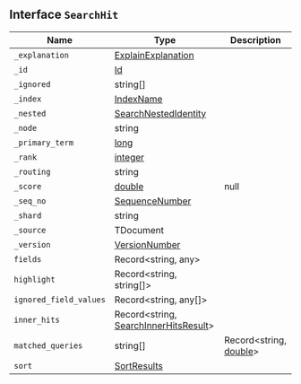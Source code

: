 ## Interface `SearchHit`

| Name | Type | Description |
| - | - | - |
| `_explanation` | [ExplainExplanation](./ExplainExplanation.md) | &nbsp; |
| `_id` | [Id](./Id.md) | &nbsp; |
| `_ignored` | string[] | &nbsp; |
| `_index` | [IndexName](./IndexName.md) | &nbsp; |
| `_nested` | [SearchNestedIdentity](./SearchNestedIdentity.md) | &nbsp; |
| `_node` | string | &nbsp; |
| `_primary_term` | [long](./long.md) | &nbsp; |
| `_rank` | [integer](./integer.md) | &nbsp; |
| `_routing` | string | &nbsp; |
| `_score` | [double](./double.md) | null | &nbsp; |
| `_seq_no` | [SequenceNumber](./SequenceNumber.md) | &nbsp; |
| `_shard` | string | &nbsp; |
| `_source` | TDocument | &nbsp; |
| `_version` | [VersionNumber](./VersionNumber.md) | &nbsp; |
| `fields` | Record<string, any> | &nbsp; |
| `highlight` | Record<string, string[]> | &nbsp; |
| `ignored_field_values` | Record<string, any[]> | &nbsp; |
| `inner_hits` | Record<string, [SearchInnerHitsResult](./SearchInnerHitsResult.md)> | &nbsp; |
| `matched_queries` | string[] | Record<string, [double](./double.md)> | &nbsp; |
| `sort` | [SortResults](./SortResults.md) | &nbsp; |
